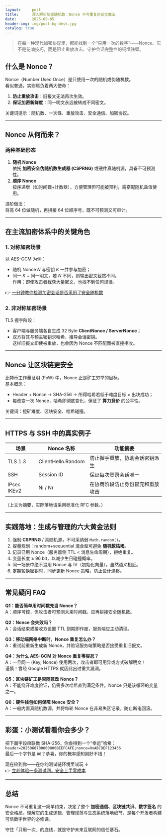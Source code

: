 ```yaml
---
layout:     post
title:      深入解析加密随机数：Nonce 不可重复的安全魔法
date:       2025-09-05
header-img: img/post-bg-desk.jpg
catalog: true
---
```


> 在每一种现代加密协议里，都能找到一个“只用一次的数字”——Nonce。它不是花哨技巧，而是阻止重放攻击、守护会话完整性的铜墙铁壁。

## 什么是 Nonce？

Nonce（Number Used Once）是只使用一次的随机或伪随机数。  
看似普通，实则肩负着两大使命：  
1. **防止重放攻击**：旧报文无法再次生效。  
2. **保证加密新鲜度**：同一明文永远被转成不同密文。

关键词提示：随机数、一次性、重放攻击、安全通信、加密协议。

---

## Nonce 从何而来？

### 两种基础形态

1. **随机 Nonce**  
   依托 **加密安全伪随机数生成器 (CSPRNG)** 或硬件真随机源，具备不可预测性。  
2. **顺序 Nonce**  
   按序递增（如时间戳+计数器），方便管理但可能被预判，需搭配随机盐值使用。

进阶做法：  
将高 64 位做随机，再拼接 64 位顺序号，既不可预测又可审计。

---

## 在主流加密体系中的关键角色

### 1. 对称加密场景  
以 AES-GCM 为例：  
- 随机 Nonce *N* 与密钥 *K* 一并参与加密；  
- 同一 *K* + 同一明文，若 *N* 不同，则输出密文截然不同。  
作用：即使攻击者截获大量密文，也找不到任何规律。  

👉 [一分钟教你检测加密会话是否采用了安全随机数](https://okxdog.com/)

### 2. 非对称加密场景  
TLS 握手阶段：  
- 客户端与服务端各自生成 32 Byte **ClientNonce / ServerNonce**；  
- 双方将其与预主密钥求哈希，推导会话密钥。  
这样旧报文即使被重放，也会因为 Nonce 不匹配而被直接拒收。

---

## Nonce 让区块链更安全

比特币工作量证明 (PoW) 中，Nonce 正是矿工穷举的目标。  
基本概念：  
- Header + Nonce → SHA-256 → 所得哈希若低于难度目标 = 出块成功；  
- 每改变一次 Nonce，哈希即彻底变化，保证了 **算力竞价** 的公平性。

关键词：挖矿难度、区块安全、哈希碰撞。

---

## HTTPS 与 SSH 中的真实例子

| 场景        | Nonce 名称       | 功能摘要                           |
|-------------|------------------|------------------------------------|
| TLS 1.3     | ClientHello.Random | 防止握手重放，协助会话密钥派生     |
| SSH         | Session ID       | 保证每次登录会话唯一               |
| IPsec IKEv2 | Ni / Nr          | 在协商阶段防止身份冒充和重放攻击   |

（上文为摘要，实际落地请采用标准化 RFC 参数。）

---

## 实践落地：生成与管理的六大黄金法则

1. 强制 **CSPRNG** / 真随机源，不可采纳弱 `Math.random()`。  
2. 容量规划：random+sequential 混合型可避免 **随机数枯竭**。  
3. 记录已用 Nonce（服务器侧 TTL < 消息生命周期），拒绝重复。  
4. 变量长度 ≥ 96 bit，以减少生日碰撞概率。  
5. 同一场景中绝不混用 Nonce 与 IV（初始化向量），虽然语义相近。  
6. 定期轮换密钥时，同步更新 Nonce 策略，防止设计漂移。

---

## 常见疑问 FAQ

**Q1：能否简单用时间戳充当 Nonce？**  
A：顺序可控，但攻击者可预测未来时间戳。应再拼接安全随机数。

**Q2：Nonce 会失效吗？**  
A：会话结束或接收方设置 TTL 到期即作废，服务端应主动清理。

**Q3：移动端网络中断时，Nonce 重复怎么办？**  
A：重试前重新生成新 Nonce，并验证服务端策略是否接受重复旧报文。

**Q4：为什么 AES-GCM 对 Nonce 重复零容忍？**  
A：一旦同一 (Key, Nonce) 使用两次，攻击者即可用异或方式破解明文！  
谨慎！曾经 Google HTTPS 就因此出过重大漏洞。

**Q5：区块链矿工是否随意改 Nonce？**  
A：不能绕开难度验证，仍需多次哈希直到满足条件。Nonce 只是该循环的变量之一。

**Q6：硬件钱包如何保障 Nonce 安全？**  
A：一般内置真随机数源，并将每轮 Nonce 在非易失区记录，防止断电回滚。

---

## 彩蛋：小测试看看你会多少？

把下面字段串联做 SHA-256，你会得到一个“幸运”哈希：  
`header=2025060700000000BEEFCAFE;nonce=0xABCDEF123456`  
最后一个字节是 `00`？恭喜，你的概率感知刚好不错！

现在轮到你——在你的测试链环境里试玩 ↓  
👉 [立刻体验一条测试网，安全上手零成本](https://okxdog.com/)

---

## 总结

Nonce 不可重复这一简单约束，决定了整个 **加密通信、区块链共识、数字签名** 的安全格局。理解它的生成逻辑、管理规范与生态系统落地细节，是每个开发者构建可信数字世界的必修课。

守住「只用一次」的底线，就是守护未来互联网的信任基石。